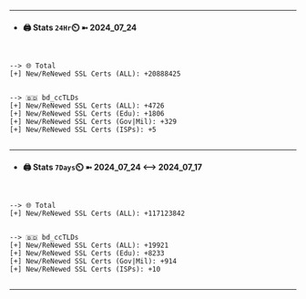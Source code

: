 

---
- #### 🖨️ **Stats** `24Hr`⏲️ ➼ 2024_07_24
```console


--> 🌐 Total
[+] New/ReNewed SSL Certs (ALL): +20888425


--> 🇧🇩 bd_ccTLDs
[+] New/ReNewed SSL Certs (ALL): +4726
[+] New/ReNewed SSL Certs (Edu): +1806
[+] New/ReNewed SSL Certs (Gov|Mil): +329
[+] New/ReNewed SSL Certs (ISPs): +5


```

---
- #### 🖨️ **Stats** `7Days`⏲️ ➼ 2024_07_24 <--> 2024_07_17
```console


--> 🌐 Total
[+] New/ReNewed SSL Certs (ALL): +117123842


--> 🇧🇩 bd_ccTLDs
[+] New/ReNewed SSL Certs (ALL): +19921
[+] New/ReNewed SSL Certs (Edu): +8233
[+] New/ReNewed SSL Certs (Gov|Mil): +914
[+] New/ReNewed SSL Certs (ISPs): +10


```

---

